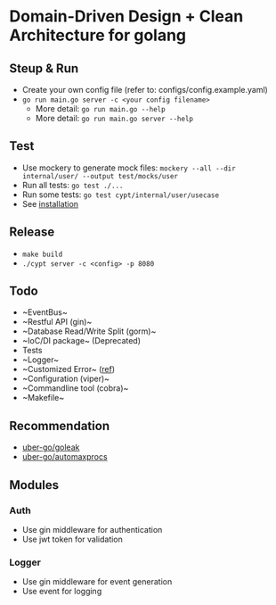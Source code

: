 # Domain-Driven Design + Clean Architecture for golang

## Steup & Run
* Create your own config file (refer to: configs/config.example.yaml)
* `go run main.go server -c <your config filename>`
  * More detail: `go run main.go --help`
  * More detail: `go run main.go server --help`

## Test
* Use mockery to generate mock files: `mockery --all --dir internal/user/ --output test/mocks/user`
* Run all tests: `go test ./...`
* Run some tests: `go test cypt/internal/user/usecase`
* See [installation](https://vektra.github.io/mockery/installation/)

## Release
* `make build`
* `./cypt server -c <config> -p 8080`

## Todo
* ~EventBus~
* ~Restful API (gin)~
* ~Database Read/Write Split (gorm)~
* ~IoC/DI package~ (Deprecated)
* Tests
* ~Logger~
* ~Customized Error~ ([ref](https://github.com/gohiei/go-ddd-demo/commit/11416ce5673785122497fe300e720a70e6831912))
* ~Configuration (viper)~
* ~Commandline tool (cobra)~
* ~Makefile~

## Recommendation
* [uber-go/goleak](https://github.com/uber-go/goleak)
* [uber-go/automaxprocs](https://github.com/uber-go/automaxprocs)

## Modules

### Auth
* Use gin middleware for authentication
* Use jwt token for validation

### Logger
* Use gin middleware for event generation
* Use event for logging
